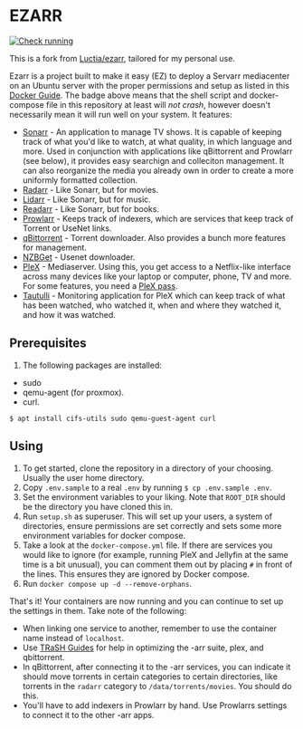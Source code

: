 # EZARR
[![Check running](https://github.com/Luctia/ezarr/actions/workflows/check_running.yml/badge.svg)](https://github.com/Luctia/ezarr/actions/workflows/check_running.yml)

This is a fork from [Luctia/ezarr](https://github.com/Luctia/ezarr), tailored for my personal use.

Ezarr is a project built to make it easy (EZ) to deploy a Servarr mediacenter on an Ubuntu server with
the proper permissions and setup as listed in this [Docker Guide](https://wiki.servarr.com/docker-guide).
The badge above means that the shell script and docker-compose file in this repository at least will *not
crash*, however doesn't necessarily mean it will run well on your system. It features:
- [Sonarr](https://sonarr.tv/) - An application to manage TV shows. It is capable of keeping track
  of what you'd like to watch, at what quality, in which language and more. Used in conjunction with
  applications like qBittorrent and Prowlarr (see below), it provides easy searchign and colleciton
  management. It can also reorganize the media you already own in order to create a more uniformly
  formatted collection.
- [Radarr](https://radarr.video/) - Like Sonarr, but for movies.
- [Lidarr](https://lidarr.audio/) - Like Sonarr, but for music.
- [Readarr](https://readarr.com/) - Like Sonarr, but for books.
- [Prowlarr](https://wiki.servarr.com/prowlarr) - Keeps track of indexers, which are services that
  keep track of Torrent or UseNet links.
- [qBittorrent](https://www.qbittorrent.org/) - Torrent downloader. Also provides a bunch more
  features for management.
- [NZBGet](https://nzbget.net/) - Usenet downloader.
- [PleX](https://www.plex.tv/) - Mediaserver. Using this, you get access to a Netflix-like
  interface across many devices like your laptop or computer, phone, TV and more. For
  some features, you need a [PleX pass](https://www.plex.tv/nl/plex-pass/).
- [Tautulli](https://tautulli.com/) - Monitoring application for PleX which can keep track of
  what has been watched, who watched it, when and where they watched it, and how it was watched.

## Prerequisites
1. The following packages are installed:
  - sudo
  - qemu-agent (for proxmox).
  - curl.
  
`$ apt install cifs-utils sudo qemu-guest-agent curl`


## Using
1. To get started, clone the repository in a directory of your choosing.  Usually the user home directory.
2. Copy `.env.sample` to a real `.env` by running `$ cp .env.sample .env`.
3. Set the environment variables to your liking. Note that `ROOT_DIR` should be the directory you
   have cloned this in.
4. Run `setup.sh` as superuser. This will set up your users, a system of directories, ensure
   permissions are set correctly and sets some more environment variables for docker compose.
5. Take a look at the `docker-compose.yml` file. If there are services you would like to ignore
   (for example, running PleX and Jellyfin at the same time is a bit unusual), you can comment them
   out by placing `#` in front of the lines. This ensures they are ignored by Docker compose.
6. Run `docker compose up -d --remove-orphans`.

That's it! Your containers are now running and you can continue to set up the settings in them. Take
note of the following:
- When linking one service to another, remember to use the container name instead of `localhost`.
- Use [TRaSH Guides](https://trash-guides.info/) for help in optimizing the -arr suite, plex, and qbittorrent.
- In qBittorrent, after connecting it to the -arr services, you can indicate it should move
  torrents in certain categories to certain directories, like torrents in the `radarr` category
  to `/data/torrents/movies`. You should do this.
- You'll have to add indexers in Prowlarr by hand. Use Prowlarrs settings to connect it to the
  other -arr apps.
